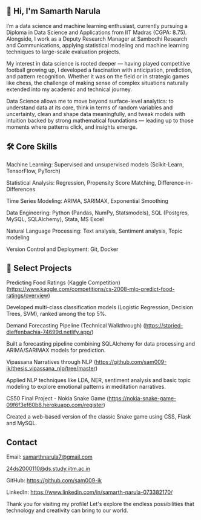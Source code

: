 ## 👋 Hi, I'm Samarth Narula

I’m a data science and machine learning enthusiast, currently pursuing a Diploma in Data Science and Applications from IIT Madras (CGPA: 8.75).
Alongside, I work as a Deputy Research Manager at Sambodhi Research and Communications, applying statistical modeling and machine learning techniques to large-scale evaluation projects.

My interest in data science is rooted deeper — having played competitive football growing up, I developed a fascination with anticipation, prediction, and pattern recognition. Whether it was on the field or in strategic games like chess, the challenge of making sense of complex situations naturally extended into my academic and technical journey.

Data Science allows me to move beyond surface-level analytics: to understand data at its core, think in terms of random variables and uncertainty, clean and shape data meaningfully, and tweak models with intuition backed by strong mathematical foundations — leading up to those moments where patterns click, and insights emerge.

## 🛠️ Core Skills

Machine Learning: Supervised and unsupervised models (Scikit-Learn, TensorFlow, PyTorch)

Statistical Analysis: Regression, Propensity Score Matching, Difference-in-Differences

Time Series Modeling: ARIMA, SARIMAX, Exponential Smoothing

Data Engineering: Python (Pandas, NumPy, Statsmodels), SQL (Postgres, MySQL, SQLAlchemy), Stata, MS Excel

Natural Language Processing: Text analysis, Sentiment analysis, Topic modeling

Version Control and Deployment: Git, Docker

## 📂 Select Projects

Predicting Food Ratings (Kaggle Competition) 
(https://www.kaggle.com/competitions/cs-2008-mlp-predict-food-ratings/overview)

Developed multi-class classification models (Logistic Regression, Decision Trees, SVM), ranked among the top 5%.

Demand Forecasting Pipeline (Technical Walkthrough)
(https://storied-dieffenbachia-74699d.netlify.app/)

Built a forecasting pipeline combining SQLAlchemy for data processing and ARIMA/SARIMAX models for prediction.

Vipassana Narratives through NLP
(https://github.com/sam009-ik/thesis_vipassana_nlp/tree/master)

Applied NLP techniques like LDA, NER, sentiment analysis and basic topic modeling to explore emotional patterns in meditation narratives.

CS50 Final Project - Nokia Snake Game
(https://nokia-snake-game-09f6f3ef60b8.herokuapp.com/register)

Created a web-based version of the classic Snake game using CSS, Flask and MySQL.



## Contact

Email: samarthnarula7@gmail.com

24ds2000110@ds.study.iitm.ac.in

GitHub: https://github.com/sam009-ik

LinkedIn: https://www.linkedin.com/in/samarth-narula-073382170/



Thank you for visiting my profile! Let's explore the endless possibilities that technology and creativity can bring to our world.

<!---
sam009-ik/sam009-ik is a ✨ special ✨ repository because its `README.md` (this file) appears on your GitHub profile.
You can click the Preview link to take a look at your changes.
--->
